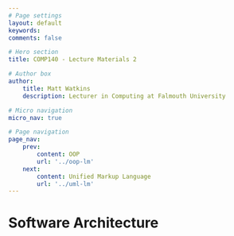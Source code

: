 ```yaml
---
# Page settings
layout: default
keywords:
comments: false

# Hero section
title: COMP140 - Lecture Materials 2

# Author box
author:
    title: Matt Watkins
    description: Lecturer in Computing at Falmouth University

# Micro navigation
micro_nav: true

# Page navigation
page_nav:
    prev:
        content: OOP
        url: '../oop-lm'
    next:
        content: Unified Markup Language
        url: '../uml-lm'
---
```


# Software Architecture
<!--stackedit_data:
eyJoaXN0b3J5IjpbLTY4NDAyNTAxMiwtMTQzMjMzNTQyOF19
-->